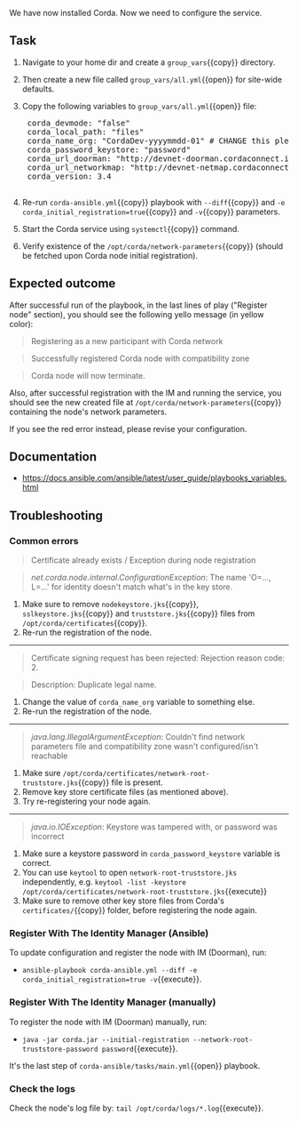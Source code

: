 We have now installed Corda. Now we need to configure the service.

## Task

1. Navigate to your home dir and create a `group_vars`{{copy}} directory.
2. Then create a new file called `group_vars/all.yml`{{open}} for site-wide defaults.
3. Copy the following variables to `group_vars/all.yml`{{open}} file:

    <pre class="file" data-filename="/root/group_vars/all.yml" data-target="replace">
    corda_devmode: "false"
    corda_local_path: "files"
    corda_name_org: "CordaDev-yyyymmdd-01" # CHANGE this please!
    corda_password_keystore: "password"
    corda_url_doorman: "http://devnet-doorman.cordaconnect.io"
    corda_url_networkmap: "http://devnet-netmap.cordaconnect.io"
    corda_version: 3.4
    </pre>

4. Re-run `corda-ansible.yml`{{copy}} playbook with `--diff`{{copy}} and `-e corda_initial_registration=true`{{copy}} and `-v`{{copy}} parameters.
5. Start the Corda service using `systemctl`{{copy}} command.
6. Verify existence of the `/opt/corda/network-parameters`{{copy}} (should be fetched upon Corda node initial registration).

## Expected outcome

After successful run of the playbook, in the last lines of play ("Register node" section), you should see the following yello message (in yellow color):

> Registering as a new participant with Corda network

> Successfully registered Corda node with compatibility zone

> Corda node will now terminate.

Also, after successful registration with the IM and running the service, you should see the new created file at `/opt/corda/network-parameters`{{copy}} containing the node's network parameters.

If you see the red error instead, please revise your configuration.

## Documentation

- <https://docs.ansible.com/ansible/latest/user_guide/playbooks_variables.html>

## Troubleshooting

### Common errors

> Certificate already exists / Exception during node registration

> _net.corda.node.internal.ConfigurationException_: The name 'O=..., L=...' for identity doesn't match what's in the key store.

1. Make sure to remove `nodekeystore.jks`{{copy}}, `sslkeystore.jks`{{copy}} and `truststore.jks`{{copy}} files from `/opt/corda/certificates`{{copy}}.
2. Re-run the registration of the node.

---

> Certificate signing request has been rejected: Rejection reason code: 2.

> Description: Duplicate legal name.

1. Change the value of `corda_name_org` variable to something else.
2. Re-run the registration of the node.

---

> _java.lang.IllegalArgumentException_: Couldn't find network parameters file and compatibility zone wasn't configured/isn't reachable

1. Make sure `/opt/corda/certificates/network-root-truststore.jks`{{copy}} file is present.
2. Remove key store certificate files (as mentioned above).
3. Try re-registering your node again.

---

> _java.io.IOException_: Keystore was tampered with, or password was incorrect

1. Make sure a keystore password in `corda_password_keystore` variable is correct.
2. You can use `keytool` to open `network-root-truststore.jks` independently, e.g. `keytool -list -keystore /opt/corda/certificates/network-root-truststore.jks`{{execute}}
3. Make sure to remove other key store files from Corda's `certificates/`{{copy}} folder, before registering the node again.

### Register With The Identity Manager (Ansible)

To update configuration and register the node with IM (Doorman), run:

- `ansible-playbook corda-ansible.yml --diff -e corda_initial_registration=true -v`{{execute}}.

### Register With The Identity Manager (manually)

To register the node with IM (Doorman) manually, run:

- `java -jar corda.jar --initial-registration --network-root-truststore-password password`{{execute}}.

It's the last step of `corda-ansible/tasks/main.yml`{{open}} playbook.

### Check the logs

Check the node's log file by: `tail /opt/corda/logs/*.log`{{execute}}.
